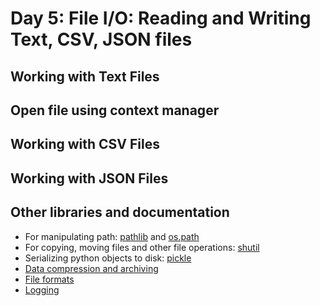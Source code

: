 # Day 5: File I/O: Reading and Writing Text, CSV, JSON files

## Working with Text Files

## Open file using context manager

## Working with CSV Files

## Working with JSON Files

## Other libraries and documentation

- For manipulating path: [pathlib](https://docs.python.org/3/library/pathlib.html) and [os.path](https://docs.python.org/3/library/os.path.html)
- For copying, moving files and other file operations: [shutil](https://docs.python.org/3/library/shutil.html)
- Serializing python objects to disk: [pickle](https://docs.python.org/3/library/pickle.html)
- [Data compression and archiving](https://docs.python.org/3/library/archiving.html)
- [File formats](https://docs.python.org/3/library/fileformats.html)
- [Logging](https://docs.python.org/3/library/logging.html)